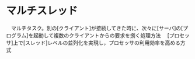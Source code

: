 # マルチスレッド
　マルチタスク。別の[クライアント]が接続してきた時に、次々に[サーバ]の[プログラム]を起動して複数のクライアントからの要求を捌く処理方法
　[プロセッサ]上で[スレッド]レベルの並列化を実現し，プロセッサの利用効率を高める方式
